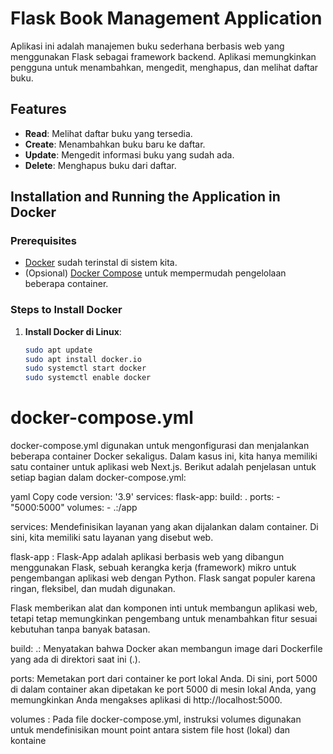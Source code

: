# Flask Book Management Application

Aplikasi ini adalah manajemen buku sederhana berbasis web yang menggunakan Flask sebagai framework backend. Aplikasi memungkinkan pengguna untuk menambahkan, mengedit, menghapus, dan melihat daftar buku.

## Features
- **Read**: Melihat daftar buku yang tersedia.
- **Create**: Menambahkan buku baru ke daftar.
- **Update**: Mengedit informasi buku yang sudah ada.
- **Delete**: Menghapus buku dari daftar.

## Installation and Running the Application in Docker

### Prerequisites
- [Docker](https://docs.docker.com/get-docker/) sudah terinstal di sistem kita.
- (Opsional) [Docker Compose](https://docs.docker.com/compose/) untuk mempermudah pengelolaan beberapa container.

### Steps to Install Docker
1. **Install Docker di Linux**:
   ```bash
   sudo apt update
   sudo apt install docker.io
   sudo systemctl start docker
   sudo systemctl enable docker

# docker-compose.yml
docker-compose.yml digunakan untuk mengonfigurasi dan menjalankan beberapa container Docker sekaligus. Dalam kasus ini, kita hanya memiliki satu container untuk aplikasi web Next.js. Berikut adalah penjelasan untuk setiap bagian dalam docker-compose.yml:

yaml
Copy code
version: '3.9'
services:
  flask-app:
    build: .
    ports:
      - "5000:5000"
    volumes:
      - .:/app

services: Mendefinisikan layanan yang akan dijalankan dalam container. Di sini, kita memiliki satu layanan yang disebut web.

flask-app : Flask-App adalah aplikasi berbasis web yang dibangun menggunakan Flask, sebuah kerangka kerja (framework) mikro untuk pengembangan aplikasi web dengan Python. Flask sangat populer karena ringan, fleksibel, dan mudah digunakan.

Flask memberikan alat dan komponen inti untuk membangun aplikasi web, tetapi tetap memungkinkan pengembang untuk menambahkan fitur sesuai kebutuhan tanpa banyak batasan.

build: .: Menyatakan bahwa Docker akan membangun image dari Dockerfile yang ada di direktori saat ini (.).

ports: Memetakan port dari container ke port lokal Anda. Di sini, port 5000 di dalam container akan dipetakan ke port 5000 di mesin lokal Anda, yang memungkinkan Anda mengakses aplikasi di http://localhost:5000.

volumes : Pada file docker-compose.yml, instruksi volumes digunakan untuk mendefinisikan mount point antara sistem file host (lokal) dan kontaine
